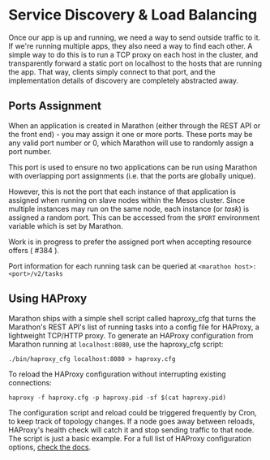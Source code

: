 ---
---

# Service Discovery & Load Balancing

Once our app is up and running, we need a way to send outside traffic to it. If we're running multiple apps, they also need a way to find each other. A simple way to do this is to run a TCP proxy on each host in the cluster, and transparently forward a static port on localhost to the hosts that are running the app. That way, clients simply connect to that port, and the implementation details of discovery are completely abstracted away.

## Ports Assignment

When an application is created in Marathon (either through the REST API or the front end) - you may assign it one or more ports. These ports may be any valid port number or 0, which Marathon will use to randomly assign a port number.

This port is used to ensure no two applications can be run using Marathon with overlapping port assignments (i.e. that the ports are globally unique).

However, this is not the port that each instance of that application is assigned when running on slave nodes within the Mesos cluster. Since multiple instances may run on the same node, each instance (or *task*) is assigned a random port. This can be accessed from the `$PORT` environment variable which is set by Marathon.

Work is in progress to prefer the assigned port when accepting resource offers ( #384 ).

Port information for each running task can be queried at `<marathon host>:<port>/v2/tasks`

## Using HAProxy
Marathon ships with a simple shell script called haproxy_cfg that turns the Marathon's REST API's list of running tasks into a config file for HAProxy, a lightweight TCP/HTTP proxy.
To generate an HAProxy configuration from Marathon running at `localhost:8080`, use the haproxy_cfg script:

    ./bin/haproxy_cfg localhost:8080 > haproxy.cfg

To reload the HAProxy configuration without interrupting existing connections:

    haproxy -f haproxy.cfg -p haproxy.pid -sf $(cat haproxy.pid)

The configuration script and reload could be triggered frequently by Cron, to keep track of topology changes. If a node goes away between reloads, HAProxy's health check will catch it and stop sending traffic to that node. The script is just a basic example. For a full list of HAProxy configuration options, [check the docs](http://cbonte.github.io/haproxy-dconv/configuration-1.5.html).

